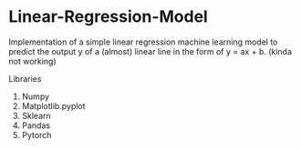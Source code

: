 # Linear-Regression-Model
Implementation of a simple linear regression machine learning model to predict the output y of a (almost) linear line in the form of y = ax + b. (kinda not working)

Libraries
1. Numpy
2. Matplotlib.pyplot
3. Sklearn
4. Pandas
5. Pytorch
